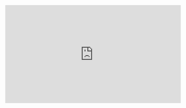 <iframe width="560" height="315" src="https://www.youtube.com/embed/iKfC1lEEGh0" frameborder="0" allowfullscreen></iframe>
